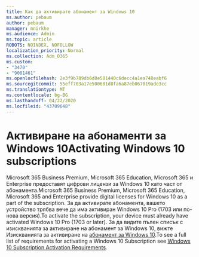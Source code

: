 ```yaml
---
title: Как да активирате абонамент за Windows 10
ms.author: pebaum
author: pebaum
manager: mnirkhe
ms.audience: Admin
ms.topic: article
ROBOTS: NOINDEX, NOFOLLOW
localization_priority: Normal
ms.collection: Adm_O365
ms.custom:
- "3470"
- "9001461"
ms.openlocfilehash: 2e3f9b789db6d8e581440c6decc4a1ea748eabf6
ms.sourcegitcommit: 55eff703a17e500681d8fa6a87eb067019ade3cc
ms.translationtype: MT
ms.contentlocale: bg-BG
ms.lasthandoff: 04/22/2020
ms.locfileid: "43709648"
---
```

# <a name="activating-windows-10-subscriptions"></a><span data-ttu-id="5a75a-102">Активиране на абонаменти за Windows 10</span><span class="sxs-lookup"><span data-stu-id="5a75a-102">Activating Windows 10 subscriptions</span></span>

<span data-ttu-id="5a75a-103">Microsoft 365 Business Premium, Microsoft 365 Education, Microsoft 365 и Enterprise предоставят цифрови лицензи за Windows 10 като част от абонамента.</span><span class="sxs-lookup"><span data-stu-id="5a75a-103">Microsoft 365 Business Premium, Microsoft 365 Education, Microsoft 365 and Enterprise provide digital licenses for Windows 10 as a part of the subscription.</span></span> <span data-ttu-id="5a75a-104">За да активирате абонамента, вашето устройство трябва вече да има активиран Windows 10 Pro (1703 или по-нова версия).</span><span class="sxs-lookup"><span data-stu-id="5a75a-104">To activate the subscription, your device must already have activated Windows 10 Pro (1703 or later).</span></span> <span data-ttu-id="5a75a-105">За да видите пълен списък с изискванията за активиране на абонамент за Windows 10, вижте Изискванията за активиране на [абонамент за Windows 10](https://docs.microsoft.com/windows/deployment/windows-10-subscription-activation#requirements).</span><span class="sxs-lookup"><span data-stu-id="5a75a-105">To see a full list of requirements for activating a Windows 10 Subscription see [Windows 10 Subscription Activation Requirements](https://docs.microsoft.com/windows/deployment/windows-10-subscription-activation#requirements).</span></span>
